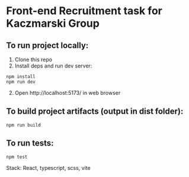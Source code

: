 # Front-end Recruitment task for Kaczmarski Group

## To run project locally:

1. Clone this repo
2. Install deps and run dev server:

```
npm install
npm run dev
```
2. Open http://localhost:5173/ in web browser

## To build project artifacts (output in dist folder):

```
npm run build
```

## To run tests:

```
npm test
```
Stack: React, typescript, scss, vite
